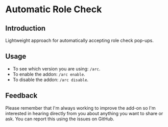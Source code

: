 # Automatic Role Check

## Introduction
Lightweight approach for automatically accepting role check pop-ups.

## Usage
- To see which version you are using: `/arc`.
- To enable the addon: `/arc enable`.
- To disable the addon: `/arc disable`.

## Feedback
Please remember that I'm always working to improve the add-on so I'm interested in hearing directly from you about anything you want to share or ask. You can report this using the issues on GitHub.

